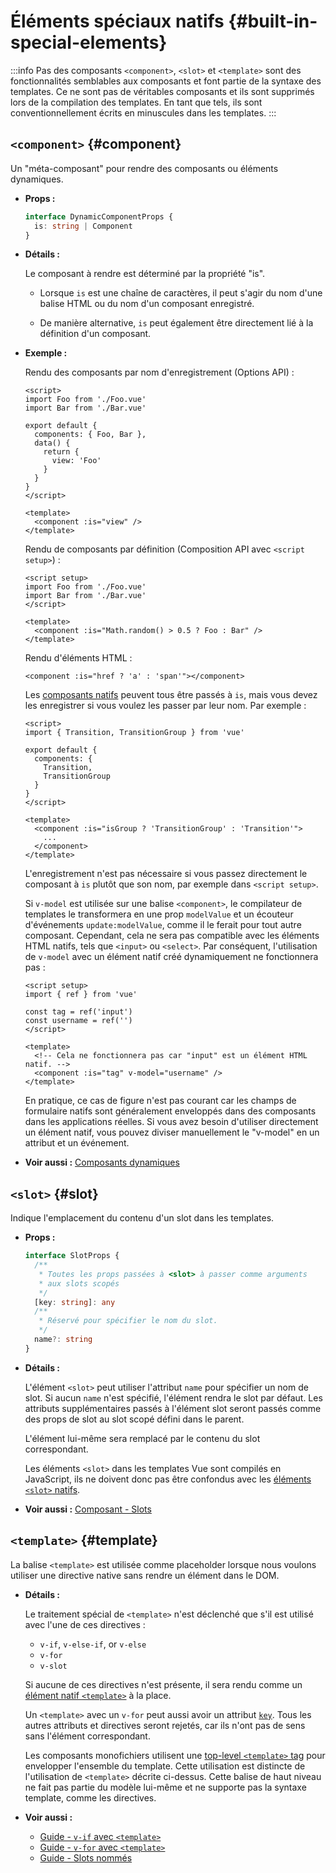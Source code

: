 # Éléments spéciaux natifs {#built-in-special-elements}

:::info Pas des composants
`<component>`, `<slot>` et `<template>` sont des fonctionnalités semblables aux composants et font partie de la syntaxe des templates. Ce ne sont pas de véritables composants et ils sont supprimés lors de la compilation des templates. En tant que tels, ils sont conventionnellement écrits en minuscules dans les templates.
:::

## `<component>` {#component}

Un "méta-composant" pour rendre des composants ou éléments dynamiques.

- **Props :**

  ```ts
  interface DynamicComponentProps {
    is: string | Component
  }
  ```

- **Détails :**

  Le composant à rendre est déterminé par la propriété "is".

  - Lorsque `is` est une chaîne de caractères, il peut s'agir du nom d'une balise HTML ou du nom d'un composant enregistré.

  - De manière alternative, `is` peut également être directement lié à la définition d'un composant.

- **Exemple :**

  Rendu des composants par nom d'enregistrement (Options API) :

  ```vue
  <script>
  import Foo from './Foo.vue'
  import Bar from './Bar.vue'

  export default {
    components: { Foo, Bar },
    data() {
      return {
        view: 'Foo'
      }
    }
  }
  </script>

  <template>
    <component :is="view" />
  </template>
  ```

  Rendu de composants par définition (Composition API avec `<script setup>`) :

  ```vue
  <script setup>
  import Foo from './Foo.vue'
  import Bar from './Bar.vue'
  </script>

  <template>
    <component :is="Math.random() > 0.5 ? Foo : Bar" />
  </template>
  ```

  Rendu d'éléments HTML :

  ```vue-html
  <component :is="href ? 'a' : 'span'"></component>
  ```

  Les [composants natifs](./built-in-components) peuvent tous être passés à `is`, mais vous devez les enregistrer si vous voulez les passer par leur nom. Par exemple :

  ```vue
  <script>
  import { Transition, TransitionGroup } from 'vue'

  export default {
    components: {
      Transition,
      TransitionGroup
    }
  }
  </script>

  <template>
    <component :is="isGroup ? 'TransitionGroup' : 'Transition'">
      ...
    </component>
  </template>
  ```

  L'enregistrement n'est pas nécessaire si vous passez directement le composant à `is` plutôt que son nom, par exemple dans `<script setup>`.

  Si `v-model` est utilisée sur une balise `<component>`, le compilateur de templates le transformera en une prop `modelValue` et un écouteur d'événements `update:modelValue`, comme il le ferait pour tout autre composant. Cependant, cela ne sera pas compatible avec les éléments HTML natifs, tels que `<input>` ou `<select>`. Par conséquent, l'utilisation de `v-model` avec un élément natif créé dynamiquement ne fonctionnera pas :

  ```vue
  <script setup>
  import { ref } from 'vue'

  const tag = ref('input')
  const username = ref('')
  </script>

  <template>
    <!-- Cela ne fonctionnera pas car "input" est un élément HTML natif. -->
    <component :is="tag" v-model="username" />
  </template>
  ```

  En pratique, ce cas de figure n'est pas courant car les champs de formulaire natifs sont généralement enveloppés dans des composants dans les applications réelles. Si vous avez besoin d'utiliser directement un élément natif, vous pouvez diviser manuellement le "v-model" en un attribut et un événement.

- **Voir aussi :** [Composants dynamiques](/guide/essentials/component-basics#dynamic-components)

## `<slot>` {#slot}

Indique l'emplacement du contenu d'un slot dans les templates.

- **Props :**

  ```ts
  interface SlotProps {
    /**
     * Toutes les props passées à <slot> à passer comme arguments
     * aux slots scopés
     */
    [key: string]: any
    /**
     * Réservé pour spécifier le nom du slot.
     */
    name?: string
  }
  ```

- **Détails :**

  L'élément `<slot>` peut utiliser l'attribut `name` pour spécifier un nom de slot. Si aucun `name` n'est spécifié, l'élément rendra le slot par défaut. Les attributs supplémentaires passés à l'élément slot seront passés comme des props de slot au slot scopé défini dans le parent.

  L'élément lui-même sera remplacé par le contenu du slot correspondant.

  Les éléments `<slot>` dans les templates Vue sont compilés en JavaScript, ils ne doivent donc pas être confondus avec les [éléments `<slot>` natifs](https://developer.mozilla.org/fr/docs/Web/HTML/Element/slot).

- **Voir aussi :** [Composant - Slots](/guide/components/slots)

## `<template>` {#template}

La balise `<template>` est utilisée comme placeholder lorsque nous voulons utiliser une directive native sans rendre un élément dans le DOM.

- **Détails :**

  Le traitement spécial de `<template>` n'est déclenché que s'il est utilisé avec l'une de ces directives :

  - `v-if`, `v-else-if`, or `v-else`
  - `v-for`
  - `v-slot`
  
  Si aucune de ces directives n'est présente, il sera rendu comme un [élément natif `<template>`](https://developer.mozilla.org/fr/docs/Web/HTML/Element/template) à la place.

  Un `<template>` avec un `v-for` peut aussi avoir un attribut [`key`](/api/built-in-special-attributes#key). Tous les autres attributs et directives seront rejetés, car ils n'ont pas de sens sans l'élément correspondant.

  Les composants monofichiers utilisent une [top-level `<template>` tag](/api/sfc-spec#language-blocks) pour envelopper l'ensemble du template. Cette utilisation est distincte de l'utilisation de `<template>` décrite ci-dessus. Cette balise de haut niveau ne fait pas partie du modèle lui-même et ne supporte pas la syntaxe template, comme les directives.

- **Voir aussi :**
  - [Guide - `v-if` avec `<template>`](/guide/essentials/conditional#v-if-on-template) 
  - [Guide - `v-for` avec `<template>`](/guide/essentials/list#v-for-on-template) 
  - [Guide - Slots nommés](/guide/components/slots#named-slots) 
